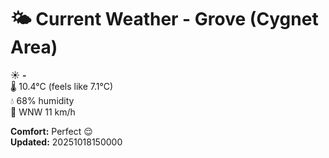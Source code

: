 # 🌤️ Current Weather - Grove (Cygnet Area)

☀️ **-**  
🌡️ 10.4°C (feels like 7.1°C)  
💧 68% humidity  
💨 WNW 11 km/h  

**Comfort:** Perfect 😌  
**Updated:** 20251018150000
